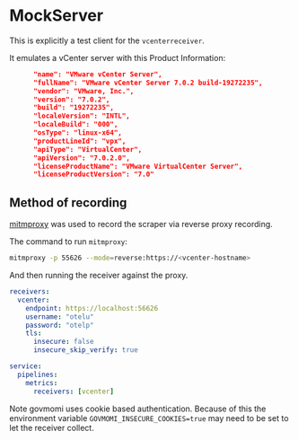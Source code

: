 # MockServer

This is explicitly a test client for the `vcenterreceiver`.

It emulates a vCenter server with this Product Information:

```json
      "name": "VMware vCenter Server",
      "fullName": "VMware vCenter Server 7.0.2 build-19272235",
      "vendor": "VMware, Inc.",
      "version": "7.0.2",
      "build": "19272235",
      "localeVersion": "INTL",
      "localeBuild": "000",
      "osType": "linux-x64",
      "productLineId": "vpx",
      "apiType": "VirtualCenter",
      "apiVersion": "7.0.2.0",
      "licenseProductName": "VMware VirtualCenter Server",
      "licenseProductVersion": "7.0"
```

## Method of recording

[mitmproxy](https://docs.mitmproxy.org/stable/) was used to record the scraper via reverse proxy recording.

The command to run `mitmproxy`:

```sh
mitmproxy -p 55626 --mode=reverse:https://<vcenter-hostname>
```

And then running the receiver against the proxy.

```yaml
receivers:
  vcenter:
    endpoint: https://localhost:56626
    username: "otelu"
    password: "otelp"
    tls:
      insecure: false
      insecure_skip_verify: true

service:
  pipelines:
    metrics:
      receivers: [vcenter]
```

Note govmomi uses cookie based authentication. Because of this the environment variable `GOVMOMI_INSECURE_COOKIES=true` may need to be set to let the receiver collect.
